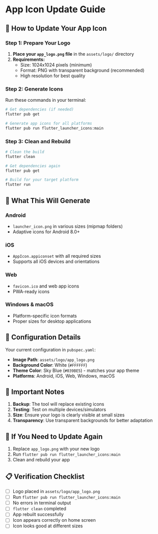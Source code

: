 # App Icon Update Guide

## 📱 How to Update Your App Icon

### Step 1: Prepare Your Logo
1. **Place your `app_logo.png` file** in the `assets/logo/` directory
2. **Requirements:**
   - Size: 1024x1024 pixels (minimum)
   - Format: PNG with transparent background (recommended)
   - High resolution for best quality

### Step 2: Generate Icons
Run these commands in your terminal:

```bash
# Get dependencies (if needed)
flutter pub get

# Generate app icons for all platforms
flutter pub run flutter_launcher_icons:main
```

### Step 3: Clean and Rebuild
```bash
# Clean the build
flutter clean

# Get dependencies again
flutter pub get

# Build for your target platform
flutter run
```

## 🎯 What This Will Generate

### Android
- `launcher_icon.png` in various sizes (mipmap folders)
- Adaptive icons for Android 8.0+

### iOS  
- `AppIcon.appiconset` with all required sizes
- Supports all iOS devices and orientations

### Web
- `favicon.ico` and web app icons
- PWA-ready icons

### Windows & macOS
- Platform-specific icon formats
- Proper sizes for desktop applications

## 🔧 Configuration Details

Your current configuration in `pubspec.yaml`:
- **Image Path**: `assets/logo/app_logo.png`
- **Background Color**: White (`#FFFFFF`)
- **Theme Color**: Sky Blue (`#039BE5`) - matches your app theme
- **Platforms**: Android, iOS, Web, Windows, macOS

## 🚨 Important Notes

1. **Backup**: The tool will replace existing icons
2. **Testing**: Test on multiple devices/simulators
3. **Size**: Ensure your logo is clearly visible at small sizes
4. **Transparency**: Use transparent backgrounds for better adaptation

## 🔄 If You Need to Update Again

1. Replace `app_logo.png` with your new logo
2. Run `flutter pub run flutter_launcher_icons:main`
3. Clean and rebuild your app

## 📋 Verification Checklist

- [ ] Logo placed in `assets/logo/app_logo.png`
- [ ] Run `flutter pub run flutter_launcher_icons:main`
- [ ] No errors in terminal output
- [ ] `flutter clean` completed
- [ ] App rebuilt successfully
- [ ] Icon appears correctly on home screen
- [ ] Icon looks good at different sizes 